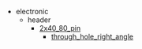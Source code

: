 * electronic
  * header
    * [2x40_80_pin](electronic/header/2x40_80_pin)
      * [through_hole_right_angle](electronic/header/2x40_80_pin/through_hole_right_angle)
